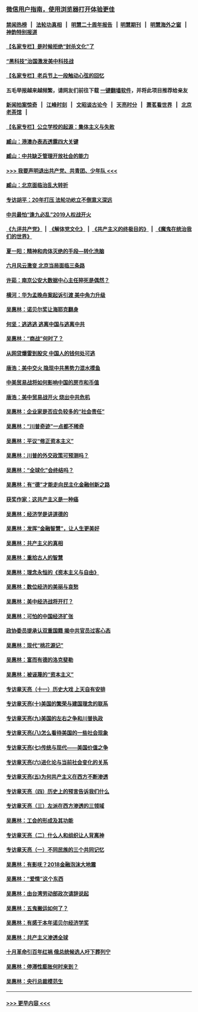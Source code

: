 ### [微信用户指南，使用浏览器打开体验更佳](https://github.com/gfw-breaker/banned-news1/blob/master/indexes/wechat-guide.md?t=0)
#### [禁闻热榜](热点新闻.md?t=0)  &nbsp;&nbsp;|&nbsp;&nbsp; [法轮功真相](https://github.com/gfw-breaker/truth/blob/master/README.md?t=0) &nbsp;&nbsp;|&nbsp;&nbsp; [明慧二十周年报告](https://github.com/gfw-breaker/mh-reports/blob/master/README.md?t=0) &nbsp;&nbsp;|&nbsp;&nbsp;[明慧期刊](https://github.com/gfw-breaker/mh-qikan) &nbsp;&nbsp;|&nbsp;&nbsp; [明慧海外之窗](https://github.com/gfw-breaker/mh-news/blob/master/README.md?t=0) &nbsp;&nbsp;|&nbsp;&nbsp; [神韵特别报道](https://github.com/gfw-breaker/mh-news/blob/master/shenyun.md?t=0)
#### [【名家专栏】是时候拒绝“封杀文化”了](../pages/nsc423/n11814093.md?t=02140844) 
#### [“黑科技”治国激发美中科技战](../pages/nsc423/n11638056.md?t=02140844) 
#### [【名家专栏】老兵节上一段触动心弦的回忆](../pages/nsc423/n11646016.md?t=02140844) 
#### 五毛举报越来越频繁，请网友们前往下载 [一键翻墙软件](https://github.com/gfw-breaker/ssr-accounts)，并将此项目推荐给亲友
#### [新闻拍案惊奇](https://github.com/gfw-breaker/banned-news1/blob/master/pages/link4.md) &nbsp;&nbsp;|&nbsp;&nbsp; [江峰时刻](https://github.com/gfw-breaker/banned-news1/blob/master/pages/link4.md) &nbsp;&nbsp;|&nbsp;&nbsp; [文昭谈古论今](https://github.com/gfw-breaker/banned-news1/blob/master/pages/link4.md) &nbsp;&nbsp;|&nbsp;&nbsp; [天亮时分](https://github.com/gfw-breaker/banned-news1/blob/master/pages/link4.md) &nbsp;&nbsp;|&nbsp;&nbsp; [萧茗看世界](https://github.com/gfw-breaker/banned-news1/blob/master/pages/link4.md) &nbsp;&nbsp;|&nbsp;&nbsp; [北京老茶馆](https://github.com/gfw-breaker/banned-news1/blob/master/pages/link4.md) &nbsp;&nbsp;|&nbsp;&nbsp; 
#### [【名家专栏】公立学校的起源：集体主义与失败](../pages/nsc423/n11601833.md?t=02140844) 
#### [臧山：港澳办表态透露四大关键](../pages/nsc423/n11421628.md?t=02140844) 
#### [臧山：中共缺乏管理开放社会的能力](../pages/nsc423/n11407457.md?t=02140844) 
#### [>>> 我要声明退出共产党、共青团、少年队 <<<](https://github.com/begood0513/goodnews/blob/master/quit/letter.md) 
#### [臧山：北京面临治乱大转折](../pages/nsc423/n11406895.md?t=02140844) 
#### [专访胡平：20年打压 法轮功屹立不倒意义深远](../pages/nsc423/n11398800.md?t=02140844) 
#### [中共最怕“逢九必乱”2019人权战开火](../pages/nsc423/n11385248.md?t=02140844) 
#### [《九评共产党》](https://github.com/begood0513/9ping.md/blob/master/README.md) &nbsp;|&nbsp; [《解体党文化》](../../../../jtdwh.md/blob/master/README.md)  &nbsp;|&nbsp; [《共产主义的终极目的》](../../../../gczydzjmd.md/blob/master/README.md) &nbsp;|&nbsp; [《魔鬼在统治我们的世界》](../../../../mgztzwmdsj.md/blob/master/README.md) 
#### [夏一阳：精神和肉体灭绝的手段—转化洗脑](../pages/nsc423/n11368250.md?t=02140844) 
#### [六月风云激变 北京当局面临三条路](../pages/nsc423/n11313668.md?t=02140844) 
#### [许茹：南京公安大数据中心主任猝死是偶然？](../pages/nsc423/n11064744.md?t=02140844) 
#### [横河：华为孟晚舟案起诉引渡 美中角力升级](../pages/nsc423/n11027230.md?t=02140844) 
#### [吴惠林：诺贝尔奖让海耶克翻身](../pages/nsc423/n10890049.md?t=02140844) 
#### [何坚：逃逃逃 逃离中国与逃离中共](../pages/nsc423/n10592891.md?t=02140844) 
#### [吴惠林：“商战”何时了？](../pages/nsc423/n10573558.md?t=02140844) 
#### [从网贷爆雷到股灾 中国人的钱何处可逃](../pages/nsc423/n10572800.md?t=02140844) 
#### [唐浩：美中交火 隐现中共黑势力混水摸鱼](../pages/nsc423/n10544040.md?t=02140844) 
#### [中美贸易战将如何影响中国的房市和币值](../pages/nsc423/n10543697.md?t=02140844) 
#### [唐浩：美中贸易战开火 烧出中共危机](../pages/nsc423/n10540126.md?t=02140844) 
#### [吴惠林：企业家是否应负较多的“社会责任”](../pages/nsc423/n10535022.md?t=02140844) 
#### [吴惠林：“川普奇迹”一点都不稀奇](../pages/nsc423/n10512808.md?t=02140844) 
#### [吴惠林：平议“修正资本主义”](../pages/nsc423/n10495724.md?t=02140844) 
#### [吴惠林：川普的外交政策可预测吗？](../pages/nsc423/n10462387.md?t=02140844) 
#### [吴惠林：“全球化”会终结吗？](../pages/nsc423/n10452838.md?t=02140844) 
#### [吴惠林：有“德”才能走向民主化金融创新之路](../pages/nsc423/n10432292.md?t=02140844) 
#### [获奖作家：这共产主义是一种癌](../pages/nsc423/n10431541.md?t=02140844) 
#### [吴惠林：经济学是讲道德的](../pages/nsc423/n10398014.md?t=02140844) 
#### [吴惠林：发挥“金融智慧”，让人生更美好](../pages/nsc423/n10375019.md?t=02140844) 
#### [吴惠林：共产主义的真相](../pages/nsc423/n10351394.md?t=02140844) 
#### [吴惠林：重拾古人的智慧](../pages/nsc423/n10337691.md?t=02140844) 
#### [吴惠林：理念永恒的《资本主义与自由》](../pages/nsc423/n10316274.md?t=02140844) 
#### [吴惠林：数位经济的美丽与哀愁](../pages/nsc423/n10292946.md?t=02140844) 
#### [吴惠林：美中经济战将开打？](../pages/nsc423/n10258825.md?t=02140844) 
#### [吴惠林：可怕的中国经济扩张](../pages/nsc423/n10219147.md?t=02140844) 
#### [政协委员提承认双重国籍 揭中共官员过客心态](../pages/nsc423/n10208809.md?t=02140844) 
#### [吴惠林：现代“桃花源记”](../pages/nsc423/n10185234.md?t=02140844) 
#### [吴惠林：富而有德的洛克斐勒](../pages/nsc423/n10142264.md?t=02140844) 
#### [吴惠林：被诬蔑的“资本主义”](../pages/nsc423/n10124816.md?t=02140844) 
#### [专访章天亮（十一）历史大戏 上天自有安排](../pages/nsc423/n10094905.md?t=02140844) 
#### [专访章天亮(十)美国的繁荣与建国理念的联系](../pages/nsc423/n10094899.md?t=02140844) 
#### [专访章天亮(九)美国的左右之争和川普执政](../pages/nsc423/n10094889.md?t=02140844) 
#### [专访章天亮(八)怎么看待美国的一些社会现象](../pages/nsc423/n10094857.md?t=02140844) 
#### [专访章天亮(七)传统与现代——美国价值之争](../pages/nsc423/n10093140.md?t=02140844) 
#### [专访章天亮(六)进化论与当前社会变化的关系](../pages/nsc423/n10092036.md?t=02140844) 
#### [专访章天亮(五)为何共产主义在西方不断渗透](../pages/nsc423/n10083620.md?t=02140844) 
#### [专访章天亮（四）历史上的预言告诉我们什么](../pages/nsc423/n10083606.md?t=02140844) 
#### [专访章天亮（三）左派在西方渗透的三领域](../pages/nsc423/n10081115.md?t=02140844) 
#### [吴惠林：工会的形成及其功能](../pages/nsc423/n10080633.md?t=02140844) 
#### [专访章天亮（二）什么人和组织让人背离神](../pages/nsc423/n10076637.md?t=02140844) 
#### [专访章天亮（一）不同民族的三个共同记忆](../pages/nsc423/n10074188.md?t=02140844) 
#### [吴惠林：有影呒？2018金融泡沫大地震](../pages/nsc423/n10040534.md?t=02140844) 
#### [吴惠林：“爱情”这个东西](../pages/nsc423/n10019423.md?t=02140844) 
#### [吴惠林：由台湾劳动部政次请辞说起](../pages/nsc423/n9979679.md?t=02140844) 
#### [吴惠林：五鬼搬运如何了？](../pages/nsc423/n9925338.md?t=02140844) 
#### [吴惠林：有感于本年诺贝尔经济学奖](../pages/nsc423/n9871883.md?t=02140844) 
#### [吴惠林：共产主义渗透全球](../pages/nsc423/n9812748.md?t=02140844) 
#### [十月革命引百年红祸 俄总统候选人吁下葬列宁](../pages/nsc423/n9810182.md?t=02140844) 
#### [吴惠林：停滞性膨胀何时来到？](../pages/nsc423/n9764136.md?t=02140844) 
#### [吴惠林：央行总裁模范生](../pages/nsc423/n9728134.md?t=02140844) 

----
#### [ >>> 更早内容 <<< ](../indexes/nsc423-earlier.md)
